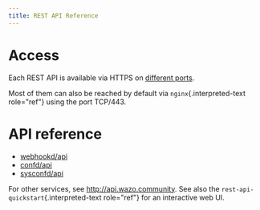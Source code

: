 ```yaml
---
title: REST API Reference
---
```


Access
======

Each REST API is available via HTTPS on
[different ports](/uc-doc/contributors/network).

Most of them can also be reached by default via
`nginx`{.interpreted-text role="ref"} using the port TCP/443.

API reference
=============

- [webhookd/api](/uc-doc/api_sdk/rest_api/webhookd/api)
- [confd/api](/uc-doc/api_sdk/rest_api/confd/api)
- [sysconfd/api](/uc-doc/api_sdk/rest_api/sysconfd/api)

For other services, see <http://api.wazo.community>. See also the
`rest-api-quickstart`{.interpreted-text role="ref"} for an interactive
web UI.

